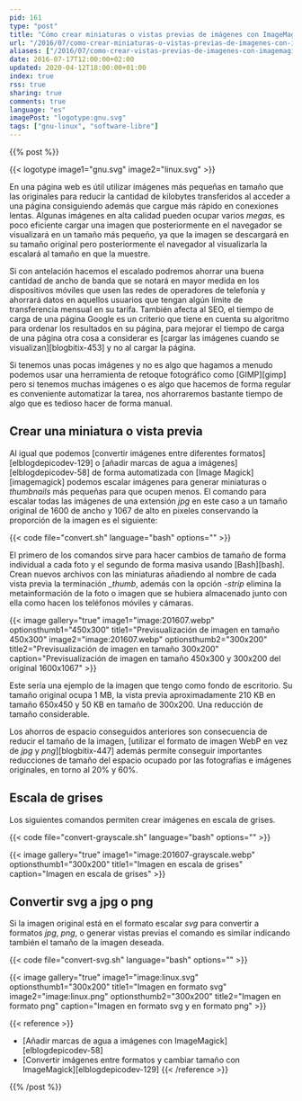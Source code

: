 ```yaml
---
pid: 161
type: "post"
title: "Cómo crear miniaturas o vistas previas de imágenes con ImageMagick"
url: "/2016/07/como-crear-miniaturas-o-vistas-previas-de-imagenes-con-imagemagick/"
aliases: ["/2016/07/como-crear-vistas-previas-de-imagenes-con-imagemagick/"]
date: 2016-07-17T12:00:00+02:00
updated: 2020-04-12T18:00:00+01:00
index: true
rss: true
sharing: true
comments: true
language: "es"
imagePost: "logotype:gnu.svg"
tags: ["gnu-linux", "software-libre"]
---
```


{{% post %}}

{{< logotype image1="gnu.svg" image2="linux.svg" >}}

En una página web es útil utilizar imágenes más pequeñas en tamaño que las originales para reducir la cantidad de kilobytes transferidos al acceder a una página consiguiendo además que cargue más rápido en conexiones lentas. Algunas imágenes en alta calidad pueden ocupar varios _megas_, es poco eficiente cargar una imagen que posteriormente en el navegador se visualizará en un tamaño más pequeño, ya que la imagen se descargará en su tamaño original pero posteriormente el navegador al visualizarla la escalará al tamaño en que la muestre.

Si con antelación hacemos el escalado podremos ahorrar una buena cantidad de ancho de banda que se notará en mayor medida en los dispositivos móviles que usen las redes de operadores de telefonía y ahorrará datos en aquellos usuarios que tengan algún límite de transferencia mensual en su tarifa. También afecta al SEO, el tiempo de carga de una página Google es un criterio que tiene en cuenta su algoritmo para ordenar los resultados en su página, para mejorar el tiempo de carga de una página otra cosa a considerar es [cargar las imágenes cuando se visualizan][blogbitix-453] y no al cargar la página.

Si tenemos unas pocas imágenes y no es algo que hagamos a menudo podemos usar una herramienta de retoque fotográfico como [GIMP][gimp] pero si tenemos muchas imágenes o es algo que hacemos de forma regular es conveniente automatizar la tarea, nos ahorraremos bastante tiempo de algo que es tedioso hacer de forma manual.

## Crear una miniatura o vista previa

Al igual que podemos [convertir imágenes entre diferentes formatos][elblogdepicodev-129] o [añadir marcas de agua a imágenes][elblogdepicodev-58] de forma automatizada con [Image Magick][imagemagick] podemos escalar imágenes para generar miniaturas o _thumbnails_ más pequeñas para que ocupen menos. El comando para escalar todas las imágenes de una extensión _jpg_ en este caso a un tamaño original de 1600 de ancho y 1067 de alto en pixeles conservando la proporción de la imagen es el siguiente:

{{< code file="convert.sh" language="bash" options="" >}}

El primero de los comandos sirve para hacer cambios de tamaño de forma individual a cada foto y el segundo de forma masiva usando [Bash][bash]. Crean nuevos archivos con las miniaturas añadiendo al nombre de cada vista previa la terminación _\_thumb_, además con la opción _-strip_ elimina la metainformación de la foto o imagen que se hubiera almacenado junto con ella como hacen los teléfonos móviles y cámaras.

{{< image
    gallery="true"
    image1="image:201607.webp" optionsthumb1="450x300" title1="Previsualización de imagen en tamaño 450x300"
    image2="image:201607.webp" optionsthumb2="300x200" title2="Previsualización de imagen en tamaño 300x200"
    caption="Previsualización de imagen en tamaño 450x300 y 300x200 del original 1600x1067" >}}

Este sería una ejemplo de la imagen que tengo como fondo de escritorio. Su tamaño original ocupa 1 MB, la vista previa aproximadamente 210 KB en tamaño 650x450 y 50 KB en tamaño de 300x200. Una reducción de tamaño considerable.

Los ahorros de espacio conseguidos anteriores son consecuencia de reducir el tamaño de la imagen, [utilizar el formato de imagen WebP en vez de _jpg_ y _png_][blogbitix-447] además permite conseguir importantes reducciones de tamaño del espacio ocupado por las fotografías e imágenes originales, en torno al 20% y 60%.

## Escala de grises

Los siguientes comandos permiten crear imágenes en escala de grises.

{{< code file="convert-grayscale.sh" language="bash" options="" >}}

{{< image
    gallery="true"
    image1="image:201607-grayscale.webp" optionsthumb1="300x200" title1="Imagen en escala de grises"
    caption="Imagen en escala de grises" >}}

## Convertir svg a jpg o png

Si la imagen original está en el formato escalar _svg_ para convertir a formatos _jpg_, _png_, o generar vistas previas el comando es similar indicando también el tamaño de la imagen deseada.

{{< code file="convert-svg.sh" language="bash" options="" >}}

{{< image
    gallery="true"
    image1="image:linux.svg" optionsthumb1="300x200" title1="Imagen en formato svg"
    image2="image:linux.png" optionsthumb2="300x200" title2="Imagen en formato png"
    caption="Imagen en formato svg y en formato png" >}}

{{< reference >}}
* [Añadir marcas de agua a imágenes con ImageMagick][elblogdepicodev-58]
* [Convertir imágenes entre formatos y cambiar tamaño con ImageMagick][elblogdepicodev-129]
{{< /reference >}}

{{% /post %}}
